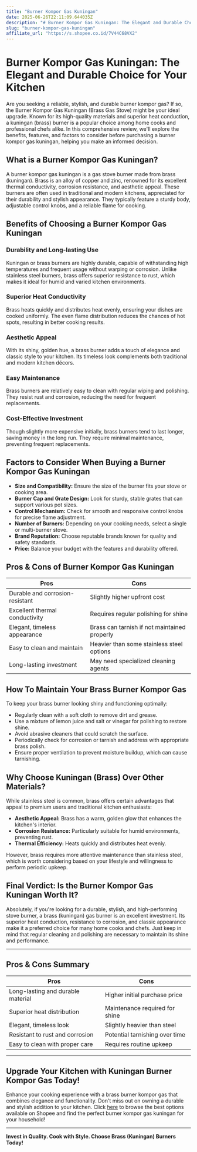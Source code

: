 ```yaml
---
title: "Burner Kompor Gas Kuningan"
date: 2025-06-26T22:11:09.644035Z
description: "# Burner Kompor Gas Kuningan: The Elegant and Durable Choice for Your Kitchen..."
slug: "burner-kompor-gas-kuningan"
affiliate_url: "https://s.shopee.co.id/7V44C68VX2"
---
```

# Burner Kompor Gas Kuningan: The Elegant and Durable Choice for Your Kitchen

Are you seeking a reliable, stylish, and durable burner kompor gas? If so, the Burner Kompor Gas Kuningan (Brass Gas Stove) might be your ideal upgrade. Known for its high-quality materials and superior heat conduction, a kuningan (brass) burner is a popular choice among home cooks and professional chefs alike. In this comprehensive review, we'll explore the benefits, features, and factors to consider before purchasing a burner kompor gas kuningan, helping you make an informed decision.

## What is a Burner Kompor Gas Kuningan?

A burner kompor gas kuningan is a gas stove burner made from brass (kuningan). Brass is an alloy of copper and zinc, renowned for its excellent thermal conductivity, corrosion resistance, and aesthetic appeal. These burners are often used in traditional and modern kitchens, appreciated for their durability and stylish appearance. They typically feature a sturdy body, adjustable control knobs, and a reliable flame for cooking.

## Benefits of Choosing a Burner Kompor Gas Kuningan

### Durability and Long-lasting Use

Kuningan or brass burners are highly durable, capable of withstanding high temperatures and frequent usage without warping or corrosion. Unlike stainless steel burners, brass offers superior resistance to rust, which makes it ideal for humid and varied kitchen environments.

### Superior Heat Conductivity

Brass heats quickly and distributes heat evenly, ensuring your dishes are cooked uniformly. The even flame distribution reduces the chances of hot spots, resulting in better cooking results.

### Aesthetic Appeal

With its shiny, golden hue, a brass burner adds a touch of elegance and classic style to your kitchen. Its timeless look complements both traditional and modern kitchen décors.

### Easy Maintenance

Brass burners are relatively easy to clean with regular wiping and polishing. They resist rust and corrosion, reducing the need for frequent replacements.

### Cost-Effective Investment

Though slightly more expensive initially, brass burners tend to last longer, saving money in the long run. They require minimal maintenance, preventing frequent replacements.

## Factors to Consider When Buying a Burner Kompor Gas Kuningan

- **Size and Compatibility:** Ensure the size of the burner fits your stove or cooking area.
- **Burner Cap and Grate Design:** Look for sturdy, stable grates that can support various pot sizes.
- **Control Mechanism:** Check for smooth and responsive control knobs for precise flame adjustment.
- **Number of Burners:** Depending on your cooking needs, select a single or multi-burner stove.
- **Brand Reputation:** Choose reputable brands known for quality and safety standards.
- **Price:** Balance your budget with the features and durability offered.

## Pros & Cons of Burner Kompor Gas Kuningan

| Pros                                           | Cons                                               |
|------------------------------------------------|----------------------------------------------------|
| Durable and corrosion-resistant               | Slightly higher upfront cost                     |
| Excellent thermal conductivity                | Requires regular polishing for shine             |
| Elegant, timeless appearance                  | Brass can tarnish if not maintained properly   |
| Easy to clean and maintain                     | Heavier than some stainless steel options      |
| Long-lasting investment                       | May need specialized cleaning agents           |

## How To Maintain Your Brass Burner Kompor Gas

To keep your brass burner looking shiny and functioning optimally:

- Regularly clean with a soft cloth to remove dirt and grease.
- Use a mixture of lemon juice and salt or vinegar for polishing to restore shine.
- Avoid abrasive cleaners that could scratch the surface.
- Periodically check for corrosion or tarnish and address with appropriate brass polish.
- Ensure proper ventilation to prevent moisture buildup, which can cause tarnishing.

## Why Choose Kuningan (Brass) Over Other Materials?

While stainless steel is common, brass offers certain advantages that appeal to premium users and traditional kitchen enthusiasts:

- **Aesthetic Appeal:** Brass has a warm, golden glow that enhances the kitchen's interior.
- **Corrosion Resistance:** Particularly suitable for humid environments, preventing rust.
- **Thermal Efficiency:** Heats quickly and distributes heat evenly.

However, brass requires more attentive maintenance than stainless steel, which is worth considering based on your lifestyle and willingness to perform periodic upkeep.

## Final Verdict: Is the Burner Kompor Gas Kuningan Worth It?

Absolutely, if you're looking for a durable, stylish, and high-performing stove burner, a brass (kuningan) gas burner is an excellent investment. Its superior heat conduction, resistance to corrosion, and classic appearance make it a preferred choice for many home cooks and chefs. Just keep in mind that regular cleaning and polishing are necessary to maintain its shine and performance.

---

## Pros & Cons Summary

| **Pros**                                   | **Cons**                            |
|--------------------------------------------|-------------------------------------|
| Long-lasting and durable material          | Higher initial purchase price     |
| Superior heat distribution                 | Maintenance required for shine    |
| Elegant, timeless look                    | Slightly heavier than steel       |
| Resistant to rust and corrosion           | Potential tarnishing over time   |
| Easy to clean with proper care             | Requires routine upkeep          |

---

## Upgrade Your Kitchen with Kuningan Burner Kompor Gas Today!

Enhance your cooking experience with a brass burner kompor gas that combines elegance and functionality. Don't miss out on owning a durable and stylish addition to your kitchen. Click [here](https://s.shopee.co.id/7V44C68VX2) to browse the best options available on Shopee and find the perfect burner kompor gas kuningan for your household!

---

**Invest in Quality. Cook with Style. Choose Brass (Kuningan) Burners Today!**